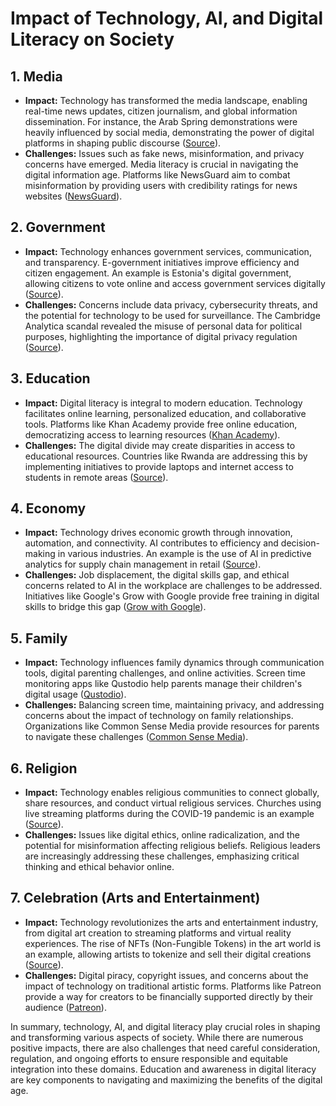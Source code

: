 # Impact of Technology, AI, and Digital Literacy on Society

## 1. Media
- **Impact:** Technology has transformed the media landscape, enabling real-time news updates, citizen journalism, and global information dissemination. For instance, the Arab Spring demonstrations were heavily influenced by social media, demonstrating the power of digital platforms in shaping public discourse ([Source](https://www.bbc.com/news/world-middle-east-12313405)).
- **Challenges:** Issues such as fake news, misinformation, and privacy concerns have emerged. Media literacy is crucial in navigating the digital information age. Platforms like NewsGuard aim to combat misinformation by providing users with credibility ratings for news websites ([NewsGuard](https://www.newsguardtech.com/)).

## 2. Government
- **Impact:** Technology enhances government services, communication, and transparency. E-government initiatives improve efficiency and citizen engagement. An example is Estonia's digital government, allowing citizens to vote online and access government services digitally ([Source](https://e-estonia.com/)).
- **Challenges:** Concerns include data privacy, cybersecurity threats, and the potential for technology to be used for surveillance. The Cambridge Analytica scandal revealed the misuse of personal data for political purposes, highlighting the importance of digital privacy regulation ([Source](https://www.nytimes.com/2018/04/04/us/politics/cambridge-analytica-scandal-fallout.html)).

## 3. Education
- **Impact:** Digital literacy is integral to modern education. Technology facilitates online learning, personalized education, and collaborative tools. Platforms like Khan Academy provide free online education, democratizing access to learning resources ([Khan Academy](https://www.khanacademy.org/)).
- **Challenges:** The digital divide may create disparities in access to educational resources. Countries like Rwanda are addressing this by implementing initiatives to provide laptops and internet access to students in remote areas ([Source](https://www.unicef.org/rwanda/education)).

## 4. Economy
- **Impact:** Technology drives economic growth through innovation, automation, and connectivity. AI contributes to efficiency and decision-making in various industries. An example is the use of AI in predictive analytics for supply chain management in retail ([Source](https://www.forbes.com/sites/forbestechcouncil/2019/11/26/impact-of-ai-and-machine-learning-on-the-supply-chain/?sh=66f1e21a435c)).
- **Challenges:** Job displacement, the digital skills gap, and ethical concerns related to AI in the workplace are challenges to be addressed. Initiatives like Google's Grow with Google provide free training in digital skills to bridge this gap ([Grow with Google](https://grow.google/)).

## 5. Family
- **Impact:** Technology influences family dynamics through communication tools, digital parenting challenges, and online activities. Screen time monitoring apps like Qustodio help parents manage their children's digital usage ([Qustodio](https://www.qustodio.com/)).
- **Challenges:** Balancing screen time, maintaining privacy, and addressing concerns about the impact of technology on family relationships. Organizations like Common Sense Media provide resources for parents to navigate these challenges ([Common Sense Media](https://www.commonsensemedia.org/)).

## 6. Religion
- **Impact:** Technology enables religious communities to connect globally, share resources, and conduct virtual religious services. Churches using live streaming platforms during the COVID-19 pandemic is an example ([Source](https://www.christianitytoday.com/news/2020/march/coronavirus-churches-houses-worship-streaming.html)).
- **Challenges:** Issues like digital ethics, online radicalization, and the potential for misinformation affecting religious beliefs. Religious leaders are increasingly addressing these challenges, emphasizing critical thinking and ethical behavior online.

## 7. Celebration (Arts and Entertainment)
- **Impact:** Technology revolutionizes the arts and entertainment industry, from digital art creation to streaming platforms and virtual reality experiences. The rise of NFTs (Non-Fungible Tokens) in the art world is an example, allowing artists to tokenize and sell their digital creations ([Source](https://www.wired.com/story/what-are-nfts/)).
- **Challenges:** Digital piracy, copyright issues, and concerns about the impact of technology on traditional artistic forms. Platforms like Patreon provide a way for creators to be financially supported directly by their audience ([Patreon](https://www.patreon.com/)).

In summary, technology, AI, and digital literacy play crucial roles in shaping and transforming various aspects of society. While there are numerous positive impacts, there are also challenges that need careful consideration, regulation, and ongoing efforts to ensure responsible and equitable integration into these domains. Education and awareness in digital literacy are key components to navigating and maximizing the benefits of the digital age.
